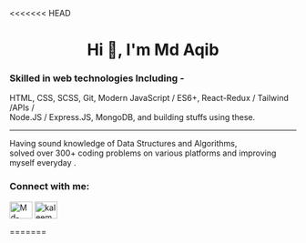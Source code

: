 <<<<<<< HEAD
<h1 align="center">Hi 👋, I'm Md Aqib</h1>
<h3 align="left">Skilled in web technologies Including - <br/></h3>
<p></p>
<p>HTML, CSS, SCSS, Git, Modern JavaScript / ES6+, React-Redux / Tailwind /APIs / <br/> Node.JS / Express.JS, MongoDB, and building stuffs using these.</p>
<hr/>
Having sound knowledge of Data Structures and Algorithms, <br/> solved over 300+ coding problems on various platforms and improving myself everyday .
<p></p>


<h3 align="left">Connect with me:</h3>
<p align="left">
<a href="https://www.linkedin.com/in/md-aqib-b6b429187" target="blank"><img align="center" src="https://raw.githubusercontent.com/rahuldkjain/github-profile-readme-generator/master/src/images/icons/Social/linked-in-alt.svg" alt="Md-Aqib-" height="30" width="40" /></a>
<a href="https://leetcode.com/u/MdAqib" target="blank"><img align="center" src="https://raw.githubusercontent.com/rahuldkjain/github-profile-readme-generator/master/src/images/icons/Social/leet-code.svg" alt="kaleem_ahmed" height="30" width="40" /></a>
</p>

=======
